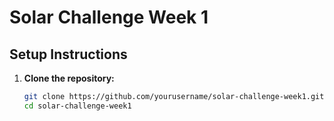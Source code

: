 # Solar Challenge Week 1

##  Setup Instructions

1. **Clone the repository:**
   ```bash
   git clone https://github.com/yourusername/solar-challenge-week1.git
   cd solar-challenge-week1

